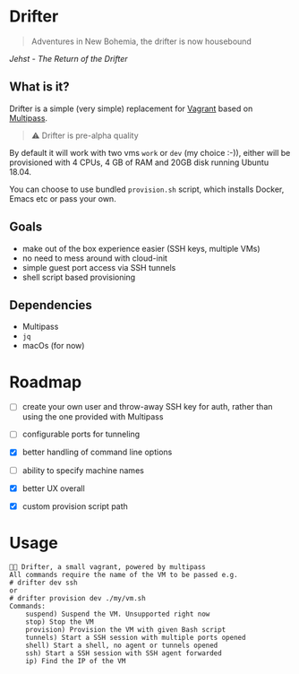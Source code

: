 # Drifter

> Adventures in New Bohemia, the drifter is now housebound

*Jehst - The Return of the Drifter*


## What is it?

Drifter is a simple (very simple) replacement for [Vagrant](https://vagrantup.com) based on [Multipass](https://multipass.run).

> :warning: Drifter is pre-alpha quality

By default it will work with two vms `work` or `dev` (my choice :-)), either will be provisioned with 4 CPUs, 4 GB of RAM and 20GB disk running Ubuntu 18.04.

You can choose to use bundled `provision.sh` script, which installs Docker, Emacs etc or pass your own.

## Goals

- make out of the box experience easier (SSH keys, multiple VMs)
- no need to mess around with cloud-init
- simple guest port access via SSH tunnels
- shell script based provisioning


## Dependencies

- Multipass
- `jq`
- macOs (for now)

# Roadmap

- [ ] create your own user and throw-away SSH key for auth, rather than using the one provided with Multipass
- [ ] configurable ports for tunneling
- [x] better handling of command line options
- [ ] ability to specify machine names
- [x] better UX overall
- [x] custom provision script path


# Usage

```
🧔🏻 Drifter, a small vagrant, powered by multipass
All commands require the name of the VM to be passed e.g.
# drifter dev ssh
or
# drifter provision dev ./my/vm.sh
Commands:
    suspend) Suspend the VM. Unsupported right now
    stop) Stop the VM
    provision) Provision the VM with given Bash script
    tunnels) Start a SSH session with multiple ports opened
    shell) Start a shell, no agent or tunnels opened
    ssh) Start a SSH session with SSH agent forwarded
    ip) Find the IP of the VM
```
